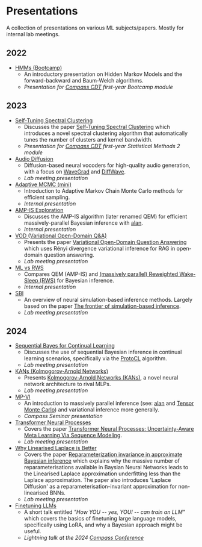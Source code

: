 # Presentations

A collection of presentations on various ML subjects/papers.
Mostly for internal lab meetings.

## 2022
- [HMMs (Bootcamp)](<22-09-07 HMMs (Bootcamp)>)
    - An introductory presentation on Hidden Markov Models and the forward-backward and Baum-Welch algorithms.
    - _Presentation for [Compass CDT](https://www.bristol.ac.uk/cdt/compass/) first-year Bootcamp module_

## 2023
- [Self-Tuning Spectral Clustering](<23-02-24 Self-Tuning Spectral Clustering>)
    - Discusses the paper [Self-Tuning Spectral Clustering](https://proceedings.neurips.cc/paper_files/paper/2004/file/40173ea48d9567f1f393b20c855bb40b-Paper.pdf) which introduces a novel spectral clustering algorithm that automatically tunes the number of clusters and kernel bandwidth.
    - _Presentation for [Compass CDT](https://www.bristol.ac.uk/cdt/compass/) first-year Statistical Methods 2 module_
- [Audio Diffusion](<23-05-02 Audio Diffusion>)
    - Diffusion-based neural vocoders for high-quality audio generation, with a focus on [WaveGrad](https://arxiv.org/abs/2009.00713) and [DiffWave](https://arxiv.org/abs/2009.09761).
    - _Lab meeting presentation_
- [Adaptive MCMC (mini)](<23-06-15 Adaptive MCMC (mini)>)
    - Introduction to Adaptive Markov Chain Monte Carlo methods for efficient sampling.
    - _Internal presentation_
- [AMP-IS Exploration](<23-08-02 AMP-IS Exploration>)
    - Discusses the AMP-IS algorithm (later renamed QEM) for efficient massively-parallel Bayesian inference with [alan](https://github.com/alan-ppl/alan).
    - _Internal presentation_
- [VOD (Variational Open-Domain Q&A)](<23-08-08 VOD (Variational Open-Domain Q&A)>)
    - Presents the paper [Variational Open-Domain Question Answering](https://arxiv.org/pdf/2210.06345) which uses Rényi divergence variational inference for RAG in open-domain question answering.
    - _Lab meeting presentation_
- [ML vs RWS](<23-08-09 ML vs RWS>)
    - Compares QEM (AMP-IS) and [(massively parallel) Reweighted Wake-Sleep (RWS)](https://arxiv.org/pdf/2305.11022) for Bayesian inference.
    - _Internal presentation_
- [SBI](<23-11-07 SBI>)
    - An overview of neural simulation-based inference methods. Largely based on the paper [The frontier of simulation-based inference](https://arxiv.org/pdf/1911.01429).
    - _Lab meeting presentation_

## 2024
- [Sequential Bayes for Continual Learning](<24-02-20 Sequential Bayes for Continual Learning>)
    - Discusses the use of sequential Bayesian inference in continual learning scenarios, specifically via the [ProtoCL](https://arxiv.org/abs/2301.01828) algorithm.
    - _Lab meeting presentation_
- [KANs (Kolmogorov-Arnold Networks)](<24-05-28 KANs (Kolmogorov-Arnold Networks)>)
    - Presents [Kolmogorov-Arnold Networks (KANs)](https://arxiv.org/abs/2404.19756), a novel neural network architecture to rival MLPs.
    - _Lab meeting presentation_
- [MP-VI](<24-07-05 MP-VI>)
    - An introduction to massively parallel inference (see: [alan](https://github.com/alan-ppl/alan) and [Tensor Monte Carlo](https://arxiv.org/abs/1806.08593)) and variational inference more generally.
    - _Compass Seminar presentation_
- [Transformer Neural Processes](<24-07-30 Transformer Neural Processes>)
    - Covers the paper [Transformer Neural Processes: Uncertainty-Aware Meta Learning Via Sequence Modeling](https://arxiv.org/abs/2207.04179).
    - _Lab meeting presentation_
- [Why Linearised Laplace is Better](<24-10-08 Why Linearised Laplace is Better>)
    - Covers the paper [Reparameterization invariance in approximate Bayesian inference](https://arxiv.org/abs/2406.03334) which explains why the massive number of reparameterisations available in Baysian Neural Networks leads to the Linearised Laplace approximation underfitting less than the Laplace approximation. The paper also introduces 'Laplace Diffusion' as a reparameterisation-invariant approximation for non-linearised BNNs.
    - _Lab meeting presentation_
- [Finetuning LLMs](<24-10-22 Finetuning LLMs>)
    - A short talk entitled _"How YOU -- yes, YOU! -- can train an LLM"_ which covers the basics of finetuning large language models, specifically using LoRA, and why a Bayesian approach might be useful.
    - _Lightning talk at the 2024 [Compass Conference](https://www.bristol.ac.uk/cdt/compass/compass-annual-conference/)_
